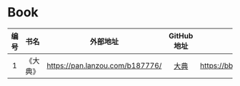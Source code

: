 # Book

| 编号   |      书名      |  外部地址 | GitHub 地址|简介 |
|:----------:|:-------------:|:------:|:------:|:------:|
| 1 |  《大典》 | <https://pan.lanzou.com/b187776/> | [大典](https://github.com/meBook2015/Book/tree/master/%E5%A4%A7%E5%85%B8)|  <https://bbs.lirencollege.xyz/t/130>|

